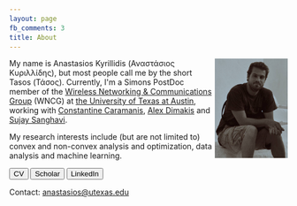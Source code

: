 ```yaml
---
layout: page
fb_comments: 3
title: About
---
```


<img src="/public/me2.jpg" width="132" height="180" align="right">

My name is Anastasios Kyrillidis (Αναστάσιος Κυριλλίδης), but most people call me by the short Tasos (Τάσος). Currently, I'm a Simons 
PostDoc member of the [Wireless Networking & Communications Group](https://wncg.org/) (WNCG) 
at [the University of Texas at Austin](http://www.utexas.edu/), working with 
[Constantine Caramanis](http://users.ece.utexas.edu/~cmcaram/constantine_caramanis/Home.html), 
[Alex Dimakis](http://users.ece.utexas.edu/~dimakis/) and [Sujay Sanghavi](http://users.ece.utexas.edu/~sanghavi/). 

My research interests include (but are not limited to) convex and non-convex analysis and optimization, 
data analysis and machine learning.

<button id="b_CV"> CV </button>
<button id="b_scholar"> Scholar </button>
<button id="b_LinkedIn"> LinkedIn </button>

Contact: anastasios@utexas.edu